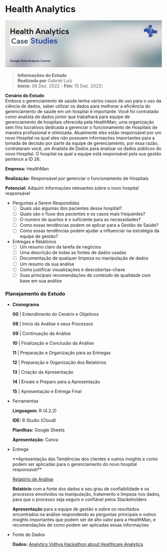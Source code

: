 # Health Analytics

![](https://raw.githubusercontent.com/gabrielluizone/HealthAnalysis/main/Apresentation/HealthBanner.png)

> **Informações do Estudo\
Realizado por** Gabriel Luiz\
**Inicio:** 08 Dez. 2022 - **Fim:** 15 Dez. 2022\
> 

**Cenário do Estudo**\
Embora o gerenciamento de saúde tenha vários casos de uso para o uso da ciência de dados, saber utilizar os dados para melhorar a eficiência do gerenciamento de saúde em um hospital é importante. Você foi contratado como analista de dados júnior que trabalhará para equipe de gerenciamento de hospitais oferecida pela HealthMan, uma organização sem fins lucrativos dedicada a gerenciar o funcionamento de Hospitais de maneira profissional e otimizada. Atualmente eles estão responsável por um novo Hospital na qual eles não possuem informações importantes para a tomada de decisão por parte da equipe de gerenciamento, por essa razão, contrataram você, um Analista de Dados para analisar os dados públicos do novo Hospital. O hospital na qual a equipe está responsável pela sua gestão pertence a ID 26.

**Empresa:** HealthMan

**Realização:** Responsável por gerenciar o funcionamento de Hospitais

**Potencial:** Adquirir informações relevantes sobre o novo hospital responsável

- Perguntas a Serem Respondidas
    - [ ]  Quais são algumas dos pacientes desse hospital?
    - [ ]  Quais são o fluxo dos pacientes e os casos mais frequentes?
    - [ ]  O numero de quartos é o suficiente para as necessidades?
    - [ ]  Como essas tendências podem se aplicar para a Gestão de Saúde?
    - [ ]  Como essas tendências podem ajudar a influenciar na estratégia da equipe de gestão?
- Entregas e Relatórios
    - [ ]  Um resumo claro da tarefa de negócios
    - [ ]  Uma descrição de todas as fontes de dados usadas
    - [ ]  Documentação de qualquer limpeza ou manipulação de dados
    - [ ]  Um resumo da sua análise
    - [ ]  Como justificar visualizações e descobertas-chave
    - [ ]  Suas principais recomendações de conteúdo de qualidade com base em sua análise

### Planejamento do Estudo

- **Cronograma**
    
    **00** | Entendimento do Cenário e Objetivos
    
    **08** | Início da Análise e seus Processos
    
    **09** | Continuação da Análise
    
    **10** | Finalização e Conclusão da Análise 
    
    **11** | Preparação e Organização para as Entregas
    
    **12** | Preparação e Organização dos Relatórios
    
    **13** | Criação da Apresentação
    
    **14** | Ensaio e Preparo para a Apresentação
    
    **15** | Apresentação e Entrega Final
    
- Ferramentas
    
    **Linguagem:** R (4.2.2)
    
    **IDE:** R Studio (Cloud)
    
    **Planilhas:** Google Sheets
        
    **Apresentação:** Canva
    
- Entrega
    
    <aside>
    **Apresentação das Tendências dos clientes e outros insights e como podem ser aplicadas para o gerenciamento do novo hospital responsavel**
    
    [Relatório de Análise](https://www.notion.so/Relat-rio-de-An-lise-37c91721daa04056ad789df645bf8681)
    
    </aside>
        
    **Relatório** com a fonte dos dados e seu grau de confiabilidade e os processos envolvidos na manipulação, tratamento e limpeza nos dados, para que o processo seja seguro e confiável pelos Stackeholders
    
    **Apresentação** para a equipe de gestão e sobre os resultados encontrados na análise respondendo as perguntas principais e outros insights importantes que podem ser de alto valor para a HealthMan, e recomendações de como podem ser aplicadas essas informações
    
- Fonte de Dados
    
    **Dados:** [Analytics Vidhya Hackathon about Healthcare Analytics](https://www.kaggle.com/datasets/nehaprabhavalkar/av-healthcare-analytics-ii)
